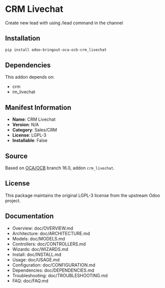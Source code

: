 # CRM Livechat

Create new lead with using /lead command in the channel

## Installation

```bash
pip install odoo-bringout-oca-ocb-crm_livechat
```

## Dependencies

This addon depends on:
- crm
- im_livechat

## Manifest Information

- **Name**: CRM Livechat
- **Version**: N/A
- **Category**: Sales/CRM
- **License**: LGPL-3
- **Installable**: False

## Source

Based on [OCA/OCB](https://github.com/OCA/OCB) branch 16.0, addon `crm_livechat`.

## License

This package maintains the original LGPL-3 license from the upstream Odoo project.

## Documentation

- Overview: doc/OVERVIEW.md
- Architecture: doc/ARCHITECTURE.md
- Models: doc/MODELS.md
- Controllers: doc/CONTROLLERS.md
- Wizards: doc/WIZARDS.md
- Install: doc/INSTALL.md
- Usage: doc/USAGE.md
- Configuration: doc/CONFIGURATION.md
- Dependencies: doc/DEPENDENCIES.md
- Troubleshooting: doc/TROUBLESHOOTING.md
- FAQ: doc/FAQ.md
